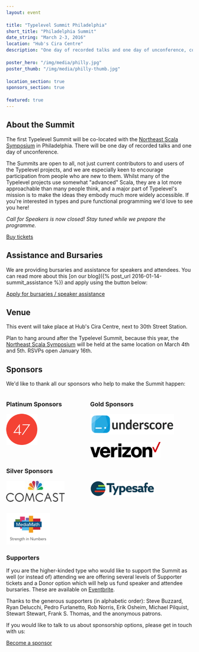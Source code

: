 ```yaml
---
layout: event

title: "Typelevel Summit Philadelphia"
short_title: "Philadelphia Summit"
date_string: "March 2-3, 2016"
location: "Hub's Cira Centre"
description: "One day of recorded talks and one day of unconference, co-located with NE Scala."

poster_hero: "/img/media/philly.jpg"
poster_thumb: "/img/media/philly-thumb.jpg"

location_section: true
sponsors_section: true

featured: true
---
```


## About the Summit

The first Typelevel Summit will be co-located with the <a href="http://www.nescala.org/">Northeast Scala Symposium</a> in Philadelphia.
There will be one day of recorded talks and one day of unconference.

The Summits are open to all, not just current contributors to and users of the Typelevel projects, and we are especially keen to encourage participation from people who are new to them.
Whilst many of the Typelevel projects use somewhat "advanced" Scala, they are a lot more approachable than many people think, and a major part of Typelevel's mission is to make the ideas they embody much more widely accessible.
If you're interested in types and pure functional programming we'd love to see you here!

_Call for Speakers is now closed!
Stay tuned while we prepare the programme._

<a class="btn large" href="https://www.eventbrite.co.uk/e/typelevel-summit-us-tickets-20778897241">Buy tickets</a>

## Assistance and Bursaries

We are providing bursaries and assistance for speakers and attendees. You can read more about this [on our blog]({% post_url 2016-01-14-summit_assistance %}) and apply using the button below:

<a class="btn large" href="https://docs.google.com/a/underscoreconsulting.com/forms/d/1hhia7etHm_UT4WnQS7JTyGE03z-2-T1xJGujOkvacjs/viewform">Apply for bursaries / speaker assistance</a>

## Venue

This event will take place at Hub's Cira Centre, next to 30th Street Station.

Plan to hang around after the Typelevel Summit, because this year, the <a href="http://www.nescala.org/">Northeast Scala Symposium</a> will be held at the same location on March 4th and 5th.
RSVPs open January 16th.

## Sponsors

We'd like to thank all our sponsors who help to make the Summit happen:

<div style="float: left; width: 45%">
  <h3>Platinum Sponsors</h3>
  <img alt="47 Degrees" src="/img/media/sponsors/47_degrees.png" style="height: 6em;">
</div>

<div style="float: left; width: 45%">
  <h3>Gold Sponsors</h3>
  <img alt="Underscore" src="/img/media/sponsors/underscore.png" style="height: 4em;"><br><br>
  <img alt="Verizon" src="/img/media/sponsors/verizon.png" style="height: 3em;">
</div>

<br style="clear: both;">

### Silver Sponsors

<div style="float: left; width: 45%">
  <img alt="Comcast" src="/img/media/sponsors/comcast.jpg" style="height: 4em;">
</div>
<div style="float: left; width: 45%">
  <img alt="Typesafe" src="/img/media/sponsors/typesafe.png" style="height: 3em; align: left;">
</div>
<div style="clear: both; padding-bottom: 2em;"></div>
<div style="float: left; width: 45%">
  <img alt="MediaMath" src="/img/media/sponsors/mediamath.png" style="height: 6em; align: left;">
</div>
<br style="clear: both;">

### Supporters

If you are the higher-kinded type who would like to support the Summit as well (or instead of) attending we are offering several levels of Supporter tickets and a Donor option which will help us fund speaker and attendee bursaries.
These are available on <a href="https://www.eventbrite.co.uk/e/typelevel-summit-us-tickets-20778897241">Eventbrite</a>.

Thanks to the generous supporters (in alphabetic order):
Steve Buzzard, Ryan Delucchi, Pedro Furlanetto, Rob Norris, Erik Osheim, Michael Pilquist, Stewart Stewart, Frank S. Thomas, and the anonymous patrons.

If you would like to talk to us about sponsorship options, please get in touch with us:

<a class="btn large" href="mailto:info@typelevel.org">Become a sponsor</a>
